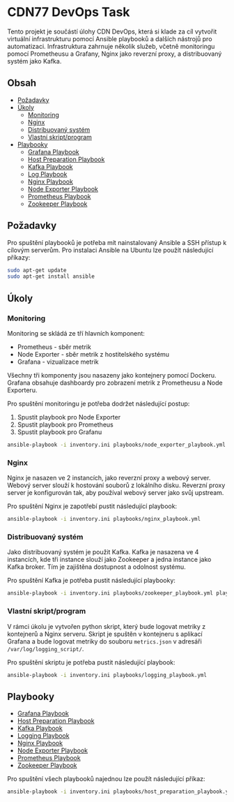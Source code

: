 # CDN77 DevOps Task

Tento projekt je součástí úlohy CDN DevOps, která si klade za cíl vytvořit virtuální infrastrukturu pomocí Ansible playbooků a dalších nástrojů pro automatizaci. Infrastruktura zahrnuje několik služeb, včetně monitoringu pomocí Prometheusu a Grafany, Nginx jako reverzní proxy, a distribuovaný systém jako Kafka.

## Obsah

- [Požadavky](#požadavky)
- [Úkoly](#úkoly)
  - [Monitoring](#monitoring)
  - [Nginx](#nginx)
  - [Distribuovaný systém](#distribuovaný-systém)
  - [Vlastní skript/program](#vlastní-skriptprogram)
- [Playbooky](#playbooky)
  - [Grafana Playbook](./roles/grafana/README.md)
  - [Host Preparation Playbook](./roles/host_preparation/README.md)
  - [Kafka Playbook](./roles/kafka/README.md)
  - [Log Playbook](./roles/logging/README.md)
  - [Nginx Playbook](./roles/nginx/README.md)
  - [Node Exporter Playbook](./roles/node_exporter/README.md)
  - [Prometheus Playbook](./roles/prometheus/README.md)
  - [Zookeeper Playbook](./roles/zookeeper/README.md)

## Požadavky

Pro spuštění playbooků je potřeba mít nainstalovaný Ansible a SSH přístup k cílovým serverům. Pro instalaci Ansible na Ubuntu lze použít následující příkazy:

```bash
sudo apt-get update
sudo apt-get install ansible
```

## Úkoly
### Monitoring
Monitoring se skládá ze tří hlavních komponent:
- Prometheus - sběr metrik
- Node Exporter - sběr metrik z hostitelského systému
- Grafana - vizualizace metrik

Všechny tři komponenty jsou nasazeny jako kontejnery pomocí Dockeru. Grafana obsahuje dashboardy pro zobrazení metrik z Prometheusu a Node Exporteru.

Pro spuštění monitoringu je potřeba dodržet následující postup:
1. Spustit playbook pro Node Exporter
2. Spustit playbook pro Prometheus
3. Spustit playbook pro Grafanu

```bash
ansible-playbook -i inventory.ini playbooks/node_exporter_playbook.yml playbooks/prometheus_playbook.yml playbooks/grafana_playbook.yml 
```

### Nginx
Nginx je nasazen ve 2 instancích, jako reverzní proxy a webový server. Webový server slouží k hostování souborů z lokálního disku. Reverzní proxy server je konfigurován tak, aby používal webový server jako svůj upstream.

Pro spuštění Nginx je zapotřebí pustit následující playbook:

```bash
ansible-playbook -i inventory.ini playbooks/nginx_playbook.yml
```

### Distribuovaný systém
Jako distribuovaný systém je použit Kafka. Kafka je nasazena ve 4 instancích, kde tři instance slouží jako Zookeeper a jedna instance jako Kafka broker. Tím je zajištěna dostupnost a odolnost systému. 

Pro spuštění Kafka je potřeba pustit následující playbooky:

```bash
ansible-playbook -i inventory.ini playbooks/zookeeper_playbook.yml playbooks/kafka_playbook.yml
```

### Vlastní skript/program
V rámci úkolu je vytvořen python skript, který bude logovat metriky z kontejnerů a Nginx serveru. Skript je spuštěn v kontejneru s aplikací Grafana a bude logovat metriky do souboru `metrics.json` v adresáři `/var/log/logging_script/`.

Pro spuštění skriptu je potřeba pustit následující playbook:

```bash
ansible-playbook -i inventory.ini playbooks/logging_playbook.yml
```

## Playbooky
- [Grafana Playbook](./roles/grafana/README.md)
- [Host Preparation Playbook](./roles/host_preparation/README.md)
- [Kafka Playbook](./roles/kafka/README.md)
- [Logging Playbook](./roles/logging/README.md)
- [Nginx Playbook](./roles/nginx/README.md)
- [Node Exporter Playbook](./roles/node_exporter/README.md)
- [Prometheus Playbook](./roles/prometheus/README.md)
- [Zookeeper Playbook](./roles/zookeeper/README.md)

Pro spuštění všech playbooků najednou lze použít následující příkaz:

```bash
ansible-playbook -i inventory.ini playbooks/host_preparation_playbook.yml playbooks/node_exporter_playbook.yml playbooks/prometheus_playbook.yml playbooks/grafana_playbook.yml playbooks/nginx_playbook.yml playbooks/zookeeper_playbook.yml playbooks/kafka_playbook.yml playbooks/logging_playbook.yml
```